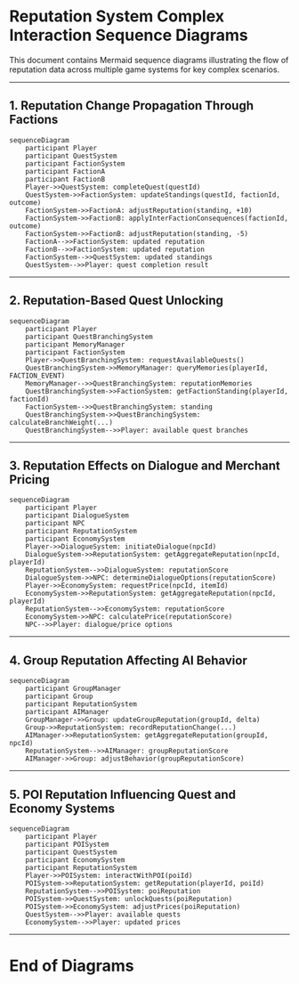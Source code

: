 # Reputation System Complex Interaction Sequence Diagrams

This document contains Mermaid sequence diagrams illustrating the flow of reputation data across multiple game systems for key complex scenarios.

---

## 1. Reputation Change Propagation Through Factions

```mermaid
sequenceDiagram
    participant Player
    participant QuestSystem
    participant FactionSystem
    participant FactionA
    participant FactionB
    Player->>QuestSystem: completeQuest(questId)
    QuestSystem->>FactionSystem: updateStandings(questId, factionId, outcome)
    FactionSystem->>FactionA: adjustReputation(standing, +10)
    FactionSystem->>FactionB: applyInterFactionConsequences(factionId, outcome)
    FactionSystem->>FactionB: adjustReputation(standing, -5)
    FactionA-->>FactionSystem: updated reputation
    FactionB-->>FactionSystem: updated reputation
    FactionSystem-->>QuestSystem: updated standings
    QuestSystem-->>Player: quest completion result
```

---

## 2. Reputation-Based Quest Unlocking

```mermaid
sequenceDiagram
    participant Player
    participant QuestBranchingSystem
    participant MemoryManager
    participant FactionSystem
    Player->>QuestBranchingSystem: requestAvailableQuests()
    QuestBranchingSystem->>MemoryManager: queryMemories(playerId, FACTION_EVENT)
    MemoryManager-->>QuestBranchingSystem: reputationMemories
    QuestBranchingSystem->>FactionSystem: getFactionStanding(playerId, factionId)
    FactionSystem-->>QuestBranchingSystem: standing
    QuestBranchingSystem->>QuestBranchingSystem: calculateBranchWeight(...)
    QuestBranchingSystem-->>Player: available quest branches
```

---

## 3. Reputation Effects on Dialogue and Merchant Pricing

```mermaid
sequenceDiagram
    participant Player
    participant DialogueSystem
    participant NPC
    participant ReputationSystem
    participant EconomySystem
    Player->>DialogueSystem: initiateDialogue(npcId)
    DialogueSystem->>ReputationSystem: getAggregateReputation(npcId, playerId)
    ReputationSystem-->>DialogueSystem: reputationScore
    DialogueSystem->>NPC: determineDialogueOptions(reputationScore)
    Player->>EconomySystem: requestPrice(npcId, itemId)
    EconomySystem->>ReputationSystem: getAggregateReputation(npcId, playerId)
    ReputationSystem-->>EconomySystem: reputationScore
    EconomySystem->>NPC: calculatePrice(reputationScore)
    NPC-->>Player: dialogue/price options
```

---

## 4. Group Reputation Affecting AI Behavior

```mermaid
sequenceDiagram
    participant GroupManager
    participant Group
    participant ReputationSystem
    participant AIManager
    GroupManager->>Group: updateGroupReputation(groupId, delta)
    Group->>ReputationSystem: recordReputationChange(...)
    AIManager->>ReputationSystem: getAggregateReputation(groupId, npcId)
    ReputationSystem-->>AIManager: groupReputationScore
    AIManager->>Group: adjustBehavior(groupReputationScore)
```

---

## 5. POI Reputation Influencing Quest and Economy Systems

```mermaid
sequenceDiagram
    participant Player
    participant POISystem
    participant QuestSystem
    participant EconomySystem
    participant ReputationSystem
    Player->>POISystem: interactWithPOI(poiId)
    POISystem->>ReputationSystem: getReputation(playerId, poiId)
    ReputationSystem-->>POISystem: poiReputation
    POISystem->>QuestSystem: unlockQuests(poiReputation)
    POISystem->>EconomySystem: adjustPrices(poiReputation)
    QuestSystem-->>Player: available quests
    EconomySystem-->>Player: updated prices
```

---

# End of Diagrams 